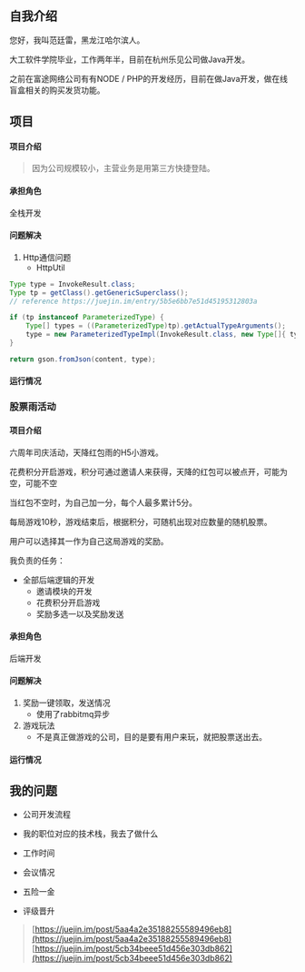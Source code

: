 
## 自我介绍

您好，我叫范廷雷，黑龙江哈尔滨人。

大工软件学院毕业，工作两年半，目前在杭州乐见公司做Java开发。

之前在富途网络公司有有NODE / PHP的开发经历，目前在做Java开发，做在线盲盒相关的购买发货功能。


## 项目


#### 项目介绍



> 因为公司规模较小，主营业务是用第三方快捷登陆。

#### 承担角色
全栈开发
#### 问题解决

1. Http通信问题
    - HttpUtil

```java
Type type = InvokeResult.class;
Type tp = getClass().getGenericSuperclass();
// reference https://juejin.im/entry/5b5e6bb7e51d45195312803a

if (tp instanceof ParameterizedType) {
    Type[] types = ((ParameterizedType)tp).getActualTypeArguments();
    type = new ParameterizedTypeImpl(InvokeResult.class, new Type[]{ types[0] });
}

return gson.fromJson(content, type);
```

#### 运行情况

### 股票雨活动

#### 项目介绍

六周年司庆活动，天降红包雨的H5小游戏。

花费积分开启游戏，积分可通过邀请人来获得，天降的红包可以被点开，可能为空，可能不空

当红包不空时，为自己加一分，每个人最多累计5分。

每局游戏10秒，游戏结束后，根据积分，可随机出现对应数量的随机股票。

用户可以选择其一作为自己这局游戏的奖励。

我负责的任务：

- 全部后端逻辑的开发
    - 邀请模块的开发
    - 花费积分开启游戏
    - 奖励多选一以及奖励发送

#### 承担角色
后端开发
#### 问题解决

1. 奖励一键领取，发送情况
    - 使用了rabbitmq异步
2. 游戏玩法
    - 不是真正做游戏的公司，目的是要有用户来玩，就把股票送出去。

#### 运行情况

## 我的问题

- 公司开发流程
- 我的职位对应的技术栈，我去了做什么
- 工作时间
- 会议情况

- 五险一金
- 评级晋升

> [https://juejin.im/post/5aa4a2e35188255589496eb8](https://juejin.im/post/5aa4a2e35188255589496eb8)
> [https://juejin.im/post/5cb34beee51d456e303db862](https://juejin.im/post/5cb34beee51d456e303db862)

